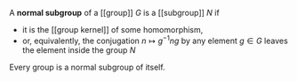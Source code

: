 A **normal subgroup** of a [[group]] $G$ is a [[subgroup]] $N$ if

* it is the [[group kernel]] of some homomorphism,
* or, equivalently, the conjugation $n \mapsto g^{-1} n g$ by any element $g \in G$ leaves the element inside the group $N$



Every group is a normal subgroup of itself.